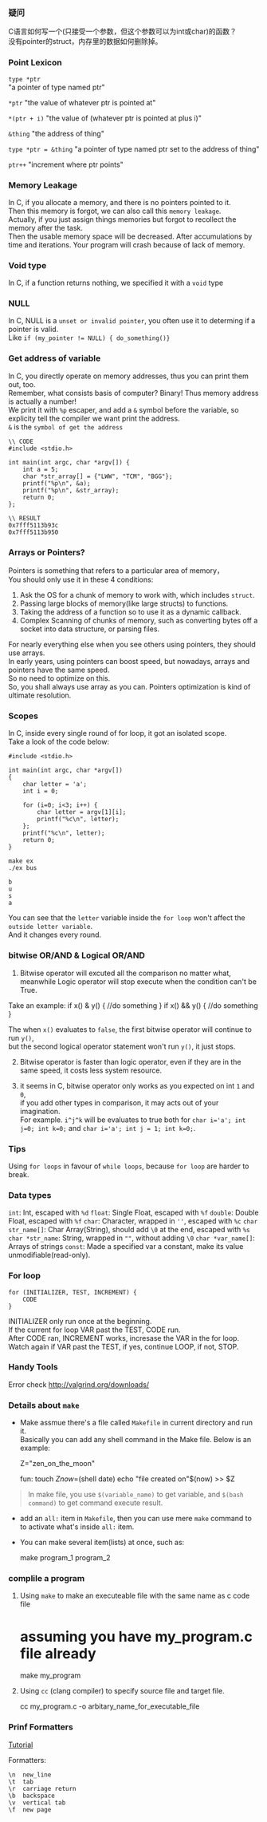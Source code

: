 ### 疑问
C语言如何写一个(只接受一个参数，但这个参数可以为int或char)的函数？  
没有pointer的struct，内存里的数据如何删除掉。  


### Point Lexicon
`type *ptr`  
    "a pointer of type named ptr"

`*ptr`
    "the value of whatever ptr is pointed at"

`*(ptr + i)`
    "the value of (whatever ptr is pointed at plus i)"

`&thing`
    "the address of thing"

`type *ptr = &thing`
    "a pointer of type named ptr set to the address of thing"

`ptr++`
    "increment where ptr points"

### Memory Leakage
In C, if you allocate a memory, and there is no pointers pointed to it.  
Then this memory is forgot, we can also call this `memory leakage`.  
Actually, if you just assign things memories but forgot to recollect the memory after the task.  
Then the usable memory space will be decreased. After accumulations by time and iterations. Your program will crash because of lack of memory.  

### Void type
In C, if a function returns nothing, we specified it with a `void` type

### NULL
In C, NULL is a `unset or invalid pointer`, you often use it to determing if a pointer is valid.  
Like `if (my_pointer != NULL) { do_something()}`

### Get address of variable
In C, you directly operate on memory addresses, thus you can print them out, too.  
Remember, what consists basis of computer? Binary! Thus memory address is actually a number!  
We print it with `%p` escaper, and add a `&` symbol before the variable, so explicity tell the compiler we want print the address.  
`&` is the `symbol of get the address`

    \\ CODE
    #include <stdio.h>

    int main(int argc, char *argv[]) {
        int a = 5;
        char *str_array[] = {"LWW", "TCM", "BGG"};
        printf("%p\n", &a);
        printf("%p\n", &str_array);
        return 0;
    };

    \\ RESULT
    0x7fff5113b93c
    0x7fff5113b950

### Arrays or Pointers?
Pointers is something that refers to a particular area of memory，  
You should only use it in these 4 conditions:

1. Ask the OS for a chunk of memory to work with, which includes `struct`.
2. Passing large blocks of memory(like large structs) to functions.
3. Taking the address of a function so to use it as a dynamic callback.
4. Complex Scanning of chunks of memory, such as converting bytes off a socket into data structure, or parsing files.

For nearly everything else when you see others using pointers, they should use arrays.  
In early years, using pointers can boost speed, but nowadays, arrays and pointers have the same speed.  
So no need to optimize on this.  
So, you shall always use array as you can. Pointers optimization is kind of ultimate resolution.  



### Scopes
In C, inside every single round of for loop, it got an isolated scope.  
Take a look of the code below:

    #include <stdio.h>

    int main(int argc, char *argv[])
    {
        char letter = 'a';
        int i = 0;

        for (i=0; i<3; i++) {
            char letter = argv[1][i];
            printf("%c\n", letter);
        };
        printf("%c\n", letter);
        return 0;
    }

    make ex
    ./ex bus

    b
    u
    s
    a

You can see that the `letter` variable inside the `for loop` won't affect the `outside letter variable`.  
And it changes every round.  



### bitwise OR/AND & Logical OR/AND

1. Bitwise operator will excuted all the comparison no matter what,  
meanwhile Logic operator will stop execute when the condition can't be True.

Take an example:
    if x() & y() { //do something }
    if x() && y() { //do something }

The when `x()` evaluates to `false`, the first bitwise operator will continue to run `y()`,  
but the second logical operator statement won't run `y()`, it just stops.  

2. Bitwise operator is faster than logic operator, even if they are in the same speed, it costs less system resource.

3. it seems in C, bitwise operator only works as you expected on int `1` and `0`,  
if you add other types in comparison, it may acts out of your imagination.  
For example. `i^j^k` will be evaluates to true both for `char i='a'; int j=0; int k=0;` and `char i='a'; int j = 1; int k=0;`.

### Tips

Using `for loops` in favour of `while loops`, because `for loop` are harder to break.


### Data types
`int`:  Int, escaped with `%d`
`float`:    Single Float, escaped with `%f`
`double`:   Double Float, escaped with `%f`
`char`:     Character, wrapped in `''`, escaped with `%c`
`char str_name[]`:  Char Array(String), should add `\0` at the end, escaped with `%s`
`char *str_name`:   String, wrapped in `""`, without adding `\0`
`char *var_name[]`: Arrays of strings
`const`:    Made a specified var a constant, make its value unmodifiable(read-only).


### For loop

    for (INITIALIZER, TEST, INCREMENT) {
        CODE
    }

INITIALIZER only run once at the beginning.  
If the current for loop VAR past the TEST, CODE run.  
After CODE ran, INCREMENT works, incresase the VAR in the for loop.  
Watch again if VAR past the TEST, if yes, continue LOOP, if not, STOP.



### Handy Tools
Error check
    http://valgrind.org/downloads/


### Details about `make`
* Make assmue there's a file called `Makefile` in current directory and run it.  
Basically you can add any shell command in the Make file. Below is an example:

    Z="zen_on_the_moon"

    fun:
        touch $Z
        now=$(shell date)
        echo "file created on"$(now) >> $Z

> In make file, you use `$(variable_name)` to get variable, and `$(bash command)` to get command execute result.

* add an `all:` item in `Makefile`, then you can use mere `make` command to to activate what's inside `all:` item.

* You can make several item(lists) at once, such as:

    make program_1 program_2


### complile a program

1. Using `make` to make an executeable file with the same name as c code file

    # assuming you have my_program.c file already
    make my_program

2. Using `cc` (clang compiler) to specify source file and target file.

    cc my_program.c -o arbitary_name_for_executable_file


### Prinf Formatters
[Tutorial](http://www.codingunit.com/printf-format-specifiers-format-conversions-and-formatted-output)

Formatters:

    \n  new_line
    \t  tab
    \r  carriage return
    \b  backspace
    \v  vertical tab
    \f  new page
